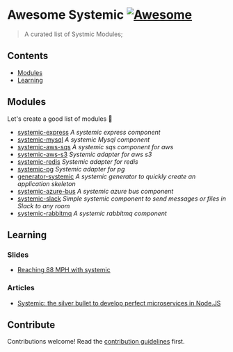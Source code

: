 # Awesome Systemic [![Awesome](https://awesome.re/badge.svg)](https://awesome.re)

> A curated list of Systmic Modules;


## Contents

- [Modules](#modules)
- [Learning](#learning)


## Modules

Let's create a good list of modules :muscle:

- [systemic-express](https://www.npmjs.com/package/systemic-express) _A systemic express component_
- [systemic-mysql](https://www.npmjs.com/package/systemic-mysql) _A systemic Mysql component_
- [systemic-aws-sqs](https://github.com/guidesmiths/systemic-aws-sqs) _A systemic sqs component for aws_
- [systemic-aws-s3](https://github.com/guidesmiths/systemic-aws-s3) _Systemic adapter for aws s3_
- [systemic-redis](https://github.com/guidesmiths/systemic-redis) _Systemic adapter for redis_
- [systemic-pg](https://github.com/guidesmiths/systemic-pg) _Systemic adapter for pg_
- [generator-systemic](https://www.npmjs.com/package/generator-systemic) _A systemic generator to quickly create an application skeleton_
- [systemic-azure-bus](npmjs.com/package/systemic-azure-bus) _A systemic azure bus component_
- [systemic-slack](https://github.com/guidesmiths/systemic-slack) _Simple systemic component to send messages or files in Slack to any room_
- [systemic-rabbitmq](https://www.npmjs.com/package/systemic-rabbitmq) _A systemic rabbitmq component_

## Learning

### Slides
- [Reaching 88 MPH with systemic](https://matteodipaolo.github.io/Reaching88MphWithSystemic/#/)
### Articles
- [Systemic: the silver bullet to develop perfect microservices in Node.JS](https://dev.to/guidesmiths/systemic-the-silver-bullet-to-develop-perfect-microservices-in-node-js-d84)
## Contribute

Contributions welcome! Read the [contribution guidelines](contributing.md) first.
